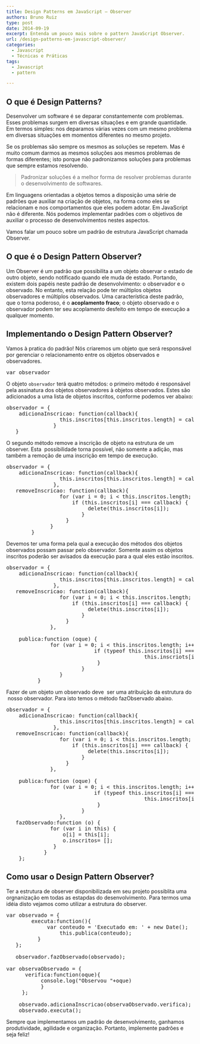 ```yaml
---
title: Design Patterns em JavaScript – Observer
authors: Bruno Ruiz
type: post
date: 2014-09-19
excerpt: Entenda um pouco mais sobre o pattern JavaScript Observer.
url: /design-patterns-em-javascript-observer/
categories:
  - Javascript
  - Técnicas e Práticas
tags:
  - Javascript
  - pattern

---
```

## O que é Design Patterns?

Desenvolver um software é se deparar constantemente com problemas. Esses problemas surgem em diversas situações e em grande quantidade. Em termos simples: nos deparamos várias vezes com um mesmo problema em diversas situações em momentos diferentes no mesmo projeto.

Se os problemas são sempre os mesmos as soluções se repetem. Mas é muito comum darmos as mesmos soluções aos mesmos problemas de formas diferentes; isto porque não padronizamos soluções para problemas que sempre estamos resolvendo.

> Padronizar soluções é a melhor forma de resolver problemas durante o desenvolvimento de softwares.

Em linguagens orientadas a objetos temos a disposição uma série de padrões que auxiliar na criação de objetos, na forma como eles se relacionam e nos comportamentos que eles podem adotar. Em JavaScript não é diferente. Nós podemos implementar padrões com o objetivos de auxiliar o processo de desenvolvimentos nestes aspectos.

Vamos falar um pouco sobre um padrão de estrutura JavaScript chamada Observer.

## O que é o Design Pattern Observer?

Um Observer é um padrão que possibilita a um objeto observar o estado de outro objeto, sendo notificado quando ele muda de estado. Portando, existem dois papéis neste padrão de desenvolvimento: o observador e o observado. No entanto, esta relação pode ter múltiplos objetos observadores e múltiplos observados. Uma característica deste padrão, que o torna poderoso, é o **acoplamento fraco**; o objeto observado e o observador podem ter seu acoplamento desfeito em tempo de execução a qualquer momento.

## Implementando o Design Pattern Observer?

Vamos à pratica do padrão! Nós criaremos um objeto que será responsável por gerenciar o relacionamento entre os objetos observados e observadores.

<pre class="lang-javascript">var observador</pre>

O objeto `observador` terá quatro métodos: o primeiro método é responsável pela assinatura dos objetos observadores à objetos observados. Estes são adicionados a uma lista de objetos inscritos, conforme podemos ver abaixo:

<pre class="lang-javascript">observador = {
    adicionaInscricao: function(callback){
                 this.inscritos[this.inscritos.length] = callback;
               }
   }
</pre>

O segundo método remove a inscrição de objeto na estrutura de um observer. Esta  possibilidade torna possível, não somente a adição, mas também a remoção de uma inscrição em tempo de execução.

<pre class="lang-javascript">observador = {
    adicionaInscricao: function(callback){
                 this.inscritos[this.inscritos.length] = callback;
               },
   removeInscricao: function(callback){
                 for (var i = 0; i &lt; this.inscritos.length; i++) {
                     if (this.inscritos[i] === callback) {
                          delete(this.inscritos[i]);
                        }
                   }
              }
        }
</pre>

Devemos ter uma forma pela qual a execução dos métodos dos objetos observados possam passar pelo observador. Somente assim os objetos inscritos poderão ser avisados da execução para a qual eles estão inscritos.

<pre class="lang-javascript">observador = {
    adicionaInscricao: function(callback){
                 this.inscritos[this.inscritos.length] = callback;
               },
   removeInscricao: function(callback){
                 for (var i = 0; i &lt; this.inscritos.length; i++) {
                     if (this.inscritos[i] === callback) {
                          delete(this.inscritos[i]);
                        }
                   }
              },

    publica:function (oque) {
              for (var i = 0; i &lt; this.inscritos.length; i++) {
                            if (typeof this.inscritos[i] === 'function') {
                                            this.inscriots[i](oque);
                             }
                        }
                 }
          }</pre>

Fazer de um objeto um observado deve  ser uma atribuição da estrutura do  nosso observador. Para isto temos o método fazObservado abaixo.

<pre class="lang-javascript">observador = {
    adicionaInscricao: function(callback){
                 this.inscritos[this.inscritos.length] = callback;
               },
   removeInscricao: function(callback){
                 for (var i = 0; i &lt; this.inscritos.length; i++) {
                     if (this.inscritos[i] === callback) {
                          delete(this.inscritos[i]);
                        }
                   }
              },

    publica:function (oque) {
              for (var i = 0; i &lt; this.inscritos.length; i++) {
                            if (typeof this.inscritos[i] === 'function') {
                                            this.inscritos[i](oque);
                             }
                        }
                 },
   fazObservado:function (o) { 
              for (var i in this) {
                  o[i] = this[i];
                  o.inscritos= [];
               }
            }
    };</pre>

## Como usar o Design Pattern Observer?

Ter a estrutura de observer disponibilizada em seu projeto possiblita uma orgnanização em todas as estapdas do desenvolvimento. Para termos uma idéia disto vejamos como utilizar a estrutura do observer.

<pre class="lang-javascript">var observado = {
	    executa:function(){
	         var conteudo = 'Executado em: ' + new Date();
                 this.publica(conteudo);
          }
   };

   observador.fazObservado(observado);

var observaObservado = {
      verifica:function(oque){
		   console.log("Observou "+oque)
           }
     };

    observado.adicionaInscricao(observaObservado.verifica);
    observado.executa();
</pre>

Sempre que implementamos um padrão de desenvolvimento, ganhamos produtividade, agilidade e organização. Portanto, implemente padrões e seja feliz!